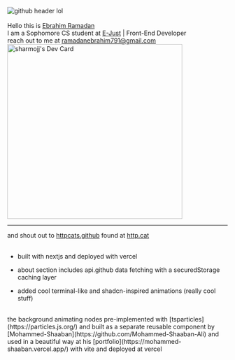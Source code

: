 ![github header lol](https://github.com/Ebrahim-Ramadan/ebrahim-ramadan/assets/65041082/57b9c095-2fe8-45c5-bc5a-a8b2391068c8)
<br/>
<br/>
Hello this is [Ebrahim Ramadan](https://ebrahim-ramadan.vercel.app/)
<br/>
I am a Sophomore CS student at [E-Just](https://www.ejust.edu.eg/) | Front-End Developer
<br/>
reach out to me at ramadanebrahim791@gmail.com
<a href="https://app.daily.dev/sharmojj"><img src="https://api.daily.dev/devcards/ffc8223a2e654bf987f57620f34b9869.png?r=8zm" width="400" alt="sharmojj's Dev Card"/></a>
_____________________________
and shout out to [httpcats.github](https://github.com/httpcats/http.cat) found at [http.cat](https://http.cat/) 
<br/>
<br/>
- built with nextjs and deployed with vercel
* about section includes api.github data fetching with a securedStorage caching layer
+ added cool terminal-like and shadcn-inspired animations (really cool stuff)
<br/>
the background animating nodes pre-implemented with [tsparticles](https://particles.js.org/) and built as a separate reusable component by [Mohammed-Shaaban](https://github.com/Mohammed-Shaaban-Ali) and used in a beautiful way at his [portfolio](https://mohammed-shaaban.vercel.app/)  with vite and deployed at vercel
